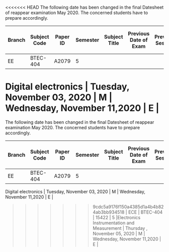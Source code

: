 <<<<<<< HEAD
The following date has been changed in the final Datesheet of reappear examination May 2020. 
The concerned students have to prepare accordingly.



| Branch | Subject Code | Paper ID | Semester | Subject Title            | Previous Date of Exam    | Previous Session | New Date of Exam          | New Session |
| ------ | ------------ | -------- | -------- | ------------------------ | ------------------------ | ------- | ------------------------- | ------- |
| EE     | BTEC-404     | A2079    | 5        | 
Digital electronics 
 | Tuesday, November 03, 2020 | M       | Wednesday, November 11,2020 | E       |
=======
The following date has been changed in the final Datesheet of reappear examination May 2020. 
The concerned students have to prepare accordingly.



| Branch | Subject Code | Paper ID | Semester | Subject Title            | Previous Date of Exam    | Previous Session | New Date of Exam          | New Session |
| ------ | ------------ | -------- | -------- | ------------------------ | ------------------------ | ------- | ------------------------- | ------- |
| EE     | BTEC-404     | A2079    | 5        | 
Digital electronics 
 | Tuesday, November 03, 2020 | M       | Wednesday, November 11,2020 | E       |
>>>>>>> 9cdc5a9176f150a4385d1a4b4b824ab3bb934518
| ECE     | BTEC-404     | 15422    | 5        |Electronics Instrumentation and Measurement | Thursday , November 05, 2020 | M       | Wednesday, November 11,2020 | E       |